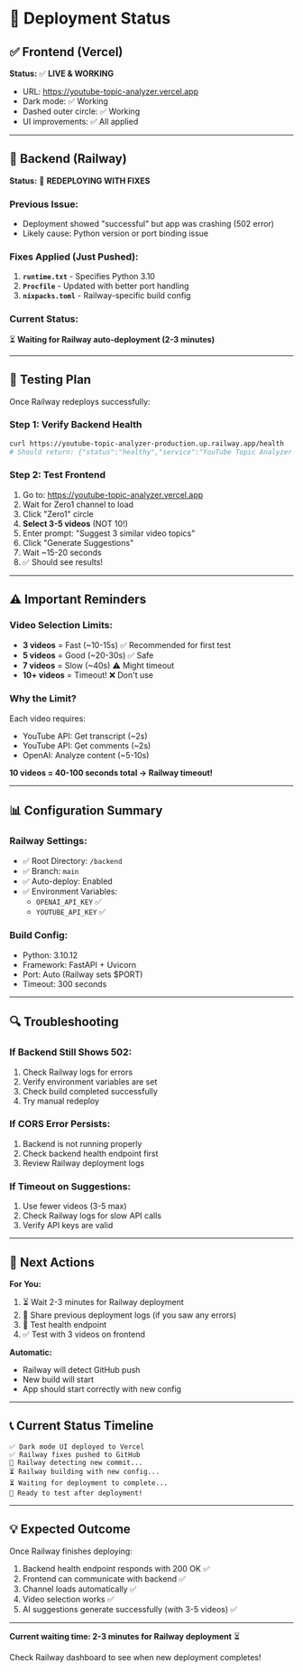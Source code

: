 # 🚀 Deployment Status

## ✅ **Frontend (Vercel)** 
**Status:** ✅ **LIVE & WORKING**
- URL: https://youtube-topic-analyzer.vercel.app
- Dark mode: ✅ Working
- Dashed outer circle: ✅ Working
- UI improvements: ✅ All applied

---

## 🚂 **Backend (Railway)**
**Status:** 🔄 **REDEPLOYING WITH FIXES**

### Previous Issue:
- Deployment showed "successful" but app was crashing (502 error)
- Likely cause: Python version or port binding issue

### Fixes Applied (Just Pushed):
1. **`runtime.txt`** - Specifies Python 3.10
2. **`Procfile`** - Updated with better port handling
3. **`nixpacks.toml`** - Railway-specific build config

### Current Status:
⏳ **Waiting for Railway auto-deployment (2-3 minutes)**

---

## 🧪 **Testing Plan**

Once Railway redeploys successfully:

### Step 1: Verify Backend Health
```bash
curl https://youtube-topic-analyzer-production.up.railway.app/health
# Should return: {"status":"healthy","service":"YouTube Topic Analyzer API"}
```

### Step 2: Test Frontend
1. Go to: https://youtube-topic-analyzer.vercel.app
2. Wait for Zero1 channel to load
3. Click "Zero1" circle
4. **Select 3-5 videos** (NOT 10!)
5. Enter prompt: "Suggest 3 similar video topics"
6. Click "Generate Suggestions"
7. Wait ~15-20 seconds
8. ✅ Should see results!

---

## ⚠️ **Important Reminders**

### Video Selection Limits:
- **3 videos** = Fast (~10-15s) ✅ Recommended for first test
- **5 videos** = Good (~20-30s) ✅ Safe
- **7 videos** = Slow (~40s) ⚠️ Might timeout
- **10+ videos** = Timeout! ❌ Don't use

### Why the Limit?
Each video requires:
- YouTube API: Get transcript (~2s)
- YouTube API: Get comments (~2s)
- OpenAI: Analyze content (~5-10s)

**10 videos = 40-100 seconds total → Railway timeout!**

---

## 📊 **Configuration Summary**

### Railway Settings:
- ✅ Root Directory: `/backend`
- ✅ Branch: `main`
- ✅ Auto-deploy: Enabled
- ✅ Environment Variables: 
  - `OPENAI_API_KEY` ✅
  - `YOUTUBE_API_KEY` ✅

### Build Config:
- Python: 3.10.12
- Framework: FastAPI + Uvicorn
- Port: Auto (Railway sets $PORT)
- Timeout: 300 seconds

---

## 🔍 **Troubleshooting**

### If Backend Still Shows 502:
1. Check Railway logs for errors
2. Verify environment variables are set
3. Check build completed successfully
4. Try manual redeploy

### If CORS Error Persists:
1. Backend is not running properly
2. Check backend health endpoint first
3. Review Railway deployment logs

### If Timeout on Suggestions:
1. Use fewer videos (3-5 max)
2. Check Railway logs for slow API calls
3. Verify API keys are valid

---

## 🎯 **Next Actions**

**For You:**
1. ⏳ Wait 2-3 minutes for Railway deployment
2. 📸 Share previous deployment logs (if you saw any errors)
3. 🧪 Test health endpoint
4. ✅ Test with 3 videos on frontend

**Automatic:**
- Railway will detect GitHub push
- New build will start
- App should start correctly with new config

---

## 📞 **Current Status Timeline**

```
✅ Dark mode UI deployed to Vercel
✅ Railway fixes pushed to GitHub
🔄 Railway detecting new commit...
⏳ Railway building with new config...
⏳ Waiting for deployment to complete...
🧪 Ready to test after deployment!
```

---

## 💡 **Expected Outcome**

Once Railway finishes deploying:

1. Backend health endpoint responds with 200 OK ✅
2. Frontend can communicate with backend ✅
3. Channel loads automatically ✅
4. Video selection works ✅
5. AI suggestions generate successfully (with 3-5 videos) ✅

---

**Current waiting time: 2-3 minutes for Railway deployment** ⏳

Check Railway dashboard to see when new deployment completes!

